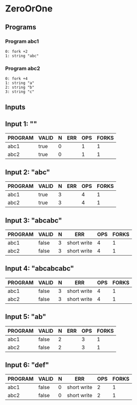 # ZeroOrOne

## Programs

### Program abc1

```
0: fork +2
1: string "abc"
```

### Program abc2

```
0: fork +4
1: string "a"
2: string "b"
3: string "c"
```

## Inputs

## Input 1: ""

| PROGRAM | VALID | N |  ERR  | OPS | FORKS |
|---------|-------|---|-------|-----|-------|
| abc1    | true  | 0 | <nil> |   1 |     1 |
| abc2    | true  | 0 | <nil> |   1 |     1 |
## Input 2: "abc"

| PROGRAM | VALID | N |  ERR  | OPS | FORKS |
|---------|-------|---|-------|-----|-------|
| abc1    | true  | 3 | <nil> |   4 |     1 |
| abc2    | true  | 3 | <nil> |   4 |     1 |
## Input 3: "abcabc"

| PROGRAM | VALID | N |     ERR     | OPS | FORKS |
|---------|-------|---|-------------|-----|-------|
| abc1    | false | 3 | short write |   4 |     1 |
| abc2    | false | 3 | short write |   4 |     1 |
## Input 4: "abcabcabc"

| PROGRAM | VALID | N |     ERR     | OPS | FORKS |
|---------|-------|---|-------------|-----|-------|
| abc1    | false | 3 | short write |   4 |     1 |
| abc2    | false | 3 | short write |   4 |     1 |
## Input 5: "ab"

| PROGRAM | VALID | N |  ERR  | OPS | FORKS |
|---------|-------|---|-------|-----|-------|
| abc1    | false | 2 | <nil> |   3 |     1 |
| abc2    | false | 2 | <nil> |   3 |     1 |
## Input 6: "def"

| PROGRAM | VALID | N |     ERR     | OPS | FORKS |
|---------|-------|---|-------------|-----|-------|
| abc1    | false | 0 | short write |   2 |     1 |
| abc2    | false | 0 | short write |   2 |     1 |
